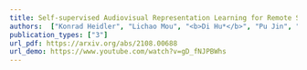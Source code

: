 ```yaml
---  
title: Self-supervised Audiovisual Representation Learning for Remote Sensing Data  
authors:  ["Konrad Heidler", "Lichao Mou", "<b>Di Hu*</b>", "Pu Jin", "Guangyao Li", "Chuang Gan", "Ji-Rong Wen", "Xiao Xiang Zhu"]  
publication_types: ["3"]  
url_pdf: https://arxiv.org/abs/2108.00688  
url_demo: https://www.youtube.com/watch?v=gD_fNJPBWhs  
---  
```

